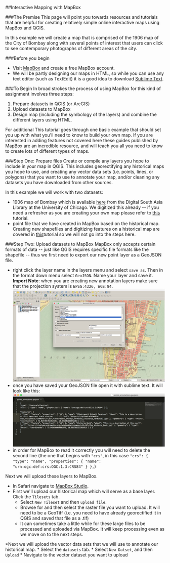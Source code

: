 ##Interactive Mapping with MapBox

###The Premise
This page will point you towards resources and tutorials that are helpful for creating relatively simple online interactive maps using MapBox and QGIS. 

In this example we will create a map that is comprised of the 1906 map of the City of Bombay along with several points of interest that users can click to see contemporary photographs of different areas of the city.  

###Before you begin
* Visit [MapBox](https://www.mapbox.com/studio/signup/) and create a free MapBox account.
* We will be partly designing our maps in HTML, so while you can use any text editor (such as TextEdit) it is a good idea to download [Sublime Text](https://www.sublimetext.com/2).

###To Begin
In broad strokes the process of using MapBox for this kind of assignment involves three steps: 
 1.  Prepare datasets in QGIS (or ArcGIS)
 2.  Upload datasets to MapBox
 3.  Design map (including the symbology of the layers) and combine the different layers using HTML. 

For additional 
This tutorial goes through one basic example that should set you up with what you'll need to know to build your own map. If you are interested in adding features not covered here these guides published by MapBox are an incredible resource, and will teach you all you need to know to create lots of different types of maps. 

###Step One: Prepare files
Create or compile any layers you hope to include in your map in QGIS. This includes georectifying any historical maps you hope to use, and creating any vector data sets (i.e. points, lines, or polygons) that you want to use to annotate your map, and/or cleaning any datasets you have downloaded from other sources.

In this example we will work with two datasets:
* 1906 map of Bombay which is available [here](http://dsal.uchicago.edu/maps/gazetteer/index.html) from the Digital South Asia Library at the University of Chicago. We digitized this already -- if you need a refresher as you are creating your own map please refer to [this](https://github.com/CenterForSpatialResearch/MappingForTheUrbanHumanities/blob/master/Tutorials/04_MakingData01.md) tutorial. 
* point file that we have created in MapBox based on the historical map. Creating new shapefiles and digitizing features on a historical map are covered in [this](https://github.com/CenterForSpatialResearch/MappingForTheUrbanHumanities/blob/master/Tutorials/05_MakingData02.md)tutorial so we will not go into the steps here. 

###Step Two: Upload datasets to MapBox
MapBox only accepts certain formats of data -- just like QGIS requires specific file formats like the shapefile -- thus we first need to export our new point layer as a GeoJSON file. 
* right click the layer name in the layers menu and select `save as`. Then in the format down menu select `GeoJSON`. Name your layer and save it. **Import Note**: when you are creating new annotation layers make sure that the projection system is `EPSG:4326, WGS:84`. 
![img](https://github.com/DareBrawley/Teaching/blob/master/Tutorials/BombayMumbai/Images/GEOjson.png)
* once you have saved your GeoJSON file open it with sublime text. It will look like this: 
![img](https://github.com/DareBrawley/Teaching/blob/master/Tutorials/BombayMumbai/Images/GeoJSON-file.png)
* in order for MapBox to read it correctly you will need to delete the second line (the one that begins with `"crs"`, in this case `"crs": { "type": "name", "properties": { "name": "urn:ogc:def:crs:OGC:1.3:CRS84" } },`)

Next we will upload these layers to MapBox. 
* In Safari navigate to [MapBox Studio](https://www.mapbox.com/studio/).
* First we'll upload our historical map which will serve as a base layer. Click the `Tilesets` tab.
	* Select `New Tileset` and then `upload file`. 
	* Browse for and then select the raster file you want to upload. It will need to be a GeoTiff (i.e. you need to have already georectified it in QGIS and saved that file as a .tif)
	* It can sometimes take a little while for these large files to be processed and uploaded via MapBox. It will keep processing even as we move on to the next steps. 

*Next we will upload the vector data sets that we will use to annotate our historical map. 
	* Select the `datasets` tab. 
	* Select `New Datset`, and then `Upload`
	* Navigate to the vector dataset you want to upload




